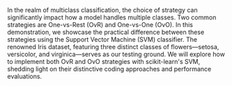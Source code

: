 In the realm of multiclass classification, the choice of strategy can significantly impact how a model handles multiple classes. Two common strategies are One-vs-Rest (OvR) and One-vs-One (OvO). In this demonstration, we showcase the practical difference between these strategies using the Support Vector Machine (SVM) classifier. The renowned Iris dataset, featuring three distinct classes of flowers—setosa, versicolor, and virginica—serves as our testing ground. We will explore how to implement both OvR and OvO strategies with scikit-learn's SVM, shedding light on their distinctive coding approaches and performance evaluations.

